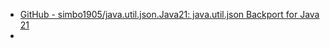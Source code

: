 - [GitHub - simbo1905/java.util.json.Java21: java.util.json Backport for Java 21](https://github.com/simbo1905/java.util.json.Java21)
-